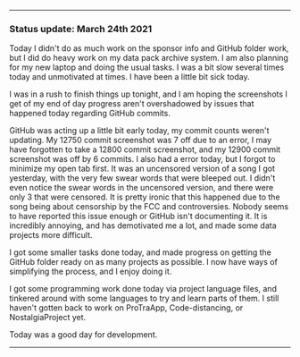 
***

### Status update: March 24th 2021

Today I didn't do as much work on the sponsor info and GitHub folder work, but I did do heavy work on my data pack archive system. I am also planning for my new laptop and doing the usual tasks. I was a bit slow several times today and unmotivated at times. I have been a little bit sick today.

I was in a rush to finish things up tonight, and I am hoping the screenshots I get of my end of day progress aren't overshadowed by issues that happened today regarding GitHub commits.

GitHub was acting up a little bit early today, my commit counts weren't updating. My 12750 commit screenshot was 7 off due to an error, I may have forgotten to take a 12800 commit screenshot, and my 12900 commit screenshot was off by 6 commits. I also had a error today, but I forgot to minimize my open tab first. It was an uncensored version of a song I got yesterday, with the very few swear words that were bleeped out. I didn't even notice the swear words in the uncensored version, and there were only 3 that were censored. It is pretty ironic that this happened due to the song being about censorship by the FCC and controversies. Nobody seems to have reported this issue enough or GitHub isn't documenting it. It is incredibly annoying, and has demotivated me a lot, and made some data projects more difficult.

I got some smaller tasks done today, and made progress on getting the GitHub folder ready on as many projects as possible. I now have ways of simplifying the process, and I enjoy doing it.

I got some programming work done today via project language files, and tinkered around with some languages to try and learn parts of them. I still haven't gotten back to work on ProTraApp, Code-distancing, or NostalgiaProject yet.

Today was a good day for development.

***
